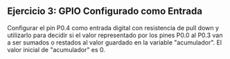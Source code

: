 ## Ejercicio 3: GPIO Configurado como Entrada
Configurar el pin P0.4 como entrada digital con resistencia de pull down y
utilizarlo para decidir si el valor representado por los pines P0.0 al P0.3 van a ser sumados o restados al valor guardado en la variable "acumulador".
El valor inicial de "acumulador" es 0.